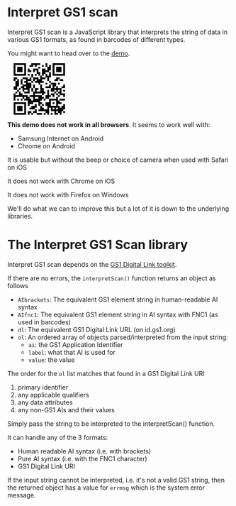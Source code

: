 # Interpret GS1 scan

<p>Interpret GS1 scan is a JavaScript library that interprets the string of data in various GS1 formats, as found in barcodes of different types.</p>

<p>You might want to head over to the <a href="https://gs1.github.io/interpretGS1scan/camera.html">demo</a>.</p>
<img src="demoQR.gif" alt="QR code for https://gs1.github.io/interpretGS1scan/camera.html" style="width:116px; margin:0 auto; display:block; margin: 1em" />
<p><strong>This demo does not work in all browsers</strong>. It seems to work well with:</p><ul>
 <li>Samsung Internet on Android</li>
 <li>Chrome on Android</li></ul>
 <p>It is usable but without the beep or choice of camera when used with Safari on iOS</p>
 <p>It does not work with Chrome on iOS</p>
 <p>It does not work with Firefox on Windows</p>
 <p>We'll do what we can to improve this but a lot of it is down to the underlying libraries.</p>
 
 # The Interpret GS1 Scan library

<p>Interpret GS1 scan depends on the <a href="https://github.com/gs1/GS1DigitalLinkToolkit.js">GS1 Digital Link toolkit</a>.</p>
<p>If there are no errors, the <code>interpretScan()</code> function returns an object as follows<p><ul>
 <li><code>AIbrackets</code>: The equivalent GS1 element string in human-readable AI syntax</li>
<li><code>AIfnc1</code>: The equivalent GS1 element string in AI syntax with FNC1 (as used in barcodes)</li>
 <li><code>dl</code>: The equivalent GS1 Digital Link URL (on id.gs1.org)</li>
<li><code>ol</code>: An ordered array of objects parsed/interpreted from the input string:<ul>
 <li><code>ai</code>: the GS1 Application Identifier</li>
 <li><code>label</code>: what that AI is used for</li>
  <li><code>value</code>: the value</li></ul></li></ul>
 <p>The order for the <code>ol</code> list matches that found in a GS1 Digital Link URI</p><ol>
 <li>primary identifier</li>
 <li>any applicable qualifiers</li>
 <li>any data attributes</li>
 <li>any non-GS1 AIs and their values</li></ol>
 <p>Simply pass the string to be interpreted to the interpretScan() function.</p>
 <p>It can handle any of the 3 formats:</p><ul>
 <li>Human readable AI syntax (i.e. with brackets)</li>
 <li>Pure AI syntax (i.e. with the FNC1 character)</li>
 <li>GS1 Digital Link URI</li></ul>
<p>If the input string cannot be interpreted, i.e. it's not a valid GS1 string, then the returned object has a value for <code>errmsg</code> which is the system error message.</p>
